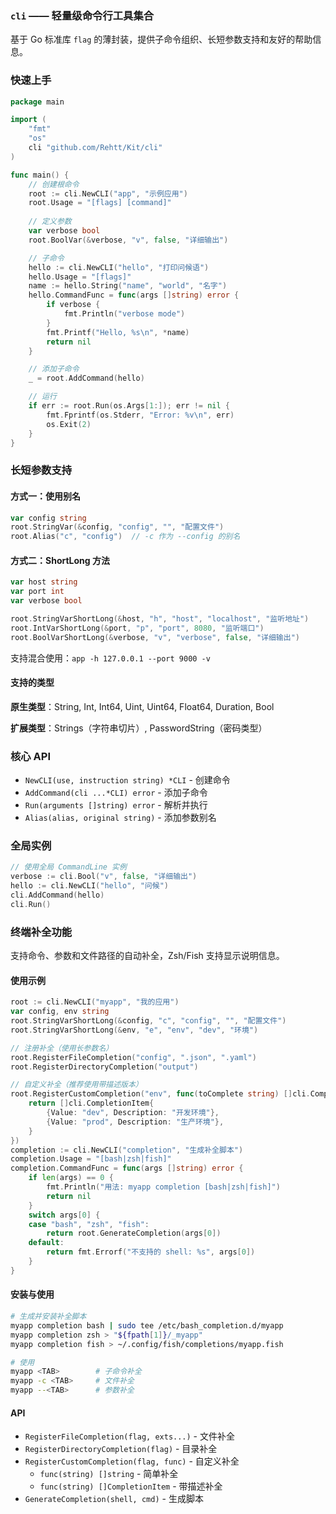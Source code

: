 ### `cli` —— 轻量级命令行工具集合

基于 Go 标准库 `flag` 的薄封装，提供子命令组织、长短参数支持和友好的帮助信息。

### 快速上手

```go
package main

import (
    "fmt"
    "os"
    cli "github.com/Rehtt/Kit/cli"
)

func main() {
    // 创建根命令
    root := cli.NewCLI("app", "示例应用")
    root.Usage = "[flags] [command]"
    
    // 定义参数
    var verbose bool
    root.BoolVar(&verbose, "v", false, "详细输出")

    // 子命令
    hello := cli.NewCLI("hello", "打印问候语")
    hello.Usage = "[flags]"
    name := hello.String("name", "world", "名字")
    hello.CommandFunc = func(args []string) error {
        if verbose {
            fmt.Println("verbose mode")
        }
        fmt.Printf("Hello, %s\n", *name)
        return nil
    }

    // 添加子命令
    _ = root.AddCommand(hello)

    // 运行
    if err := root.Run(os.Args[1:]); err != nil {
        fmt.Fprintf(os.Stderr, "Error: %v\n", err)
        os.Exit(2)
    }
}
```

### 长短参数支持

#### 方式一：使用别名

```go
var config string
root.StringVar(&config, "config", "", "配置文件")
root.Alias("c", "config")  // -c 作为 --config 的别名
```

#### 方式二：ShortLong 方法

```go
var host string
var port int
var verbose bool

root.StringVarShortLong(&host, "h", "host", "localhost", "监听地址")
root.IntVarShortLong(&port, "p", "port", 8080, "监听端口")
root.BoolVarShortLong(&verbose, "v", "verbose", false, "详细输出")
```

支持混合使用：`app -h 127.0.0.1 --port 9000 -v`

#### 支持的类型

**原生类型**：String, Int, Int64, Uint, Uint64, Float64, Duration, Bool

**扩展类型**：Strings（字符串切片）, PasswordString（密码类型）

### 核心 API

- `NewCLI(use, instruction string) *CLI` - 创建命令
- `AddCommand(cli ...*CLI) error` - 添加子命令
- `Run(arguments []string) error` - 解析并执行
- `Alias(alias, original string)` - 添加参数别名

### 全局实例

```go
// 使用全局 CommandLine 实例
verbose := cli.Bool("v", false, "详细输出")
hello := cli.NewCLI("hello", "问候")
cli.AddCommand(hello)
cli.Run()
```

### 终端补全功能

支持命令、参数和文件路径的自动补全，Zsh/Fish 支持显示说明信息。

#### 使用示例

```go
root := cli.NewCLI("myapp", "我的应用")
var config, env string
root.StringVarShortLong(&config, "c", "config", "", "配置文件")
root.StringVarShortLong(&env, "e", "env", "dev", "环境")

// 注册补全（使用长参数名）
root.RegisterFileCompletion("config", ".json", ".yaml")
root.RegisterDirectoryCompletion("output")

// 自定义补全（推荐使用带描述版本）
root.RegisterCustomCompletion("env", func(toComplete string) []cli.CompletionItem {
    return []cli.CompletionItem{
        {Value: "dev", Description: "开发环境"},
        {Value: "prod", Description: "生产环境"},
    }
})
completion := cli.NewCLI("completion", "生成补全脚本")
completion.Usage = "[bash|zsh|fish]"
completion.CommandFunc = func(args []string) error {
	if len(args) == 0 {
		fmt.Println("用法: myapp completion [bash|zsh|fish]")
		return nil
	}
	switch args[0] {
	case "bash", "zsh", "fish":
		return root.GenerateCompletion(args[0])
	default:
		return fmt.Errorf("不支持的 shell: %s", args[0])
	}
}

```

#### 安装与使用

```bash
# 生成并安装补全脚本
myapp completion bash | sudo tee /etc/bash_completion.d/myapp
myapp completion zsh > "${fpath[1]}/_myapp"
myapp completion fish > ~/.config/fish/completions/myapp.fish

# 使用
myapp <TAB>        # 子命令补全
myapp -c <TAB>     # 文件补全
myapp --<TAB>      # 参数补全
```

#### API

- `RegisterFileCompletion(flag, exts...)` - 文件补全
- `RegisterDirectoryCompletion(flag)` - 目录补全  
- `RegisterCustomCompletion(flag, func)` - 自定义补全
  - `func(string) []string` - 简单补全
  - `func(string) []CompletionItem` - 带描述补全
- `GenerateCompletion(shell, cmd)` - 生成脚本


